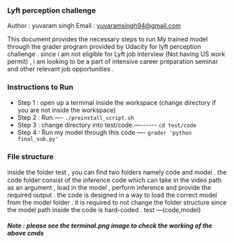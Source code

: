 ### Lyft perception challenge

Author : yuvaram singh
Email  : yuvaramsingh94@gmail.com

This document provides the necessary steps to run My trained model through the grader program provided by Udacity for lyft perception challenge . since i am not eligible for Lyft job interview (Not having US work permit) , i am looking to be a part of intensive career preparation seminar and other relevant job opportunities .

### Instructions to Run 

* Step 1 : open up a terminal inside the workspace (change directory if you are not inside the workspace)
* Step 2 : Run.—- `./preinstall_script.sh `
* Step 3 : change directory into test/code.—------   `cd test/code`
* Step 4 : Run my model through this code —- `grader 'python final_sub.py' `

### File structure
inside the folder test , you can ﬁnd two folders namely code and model . the code folder consist of the inference code which can take in the video path as an argument , load in the model , perform inference and provide the required output . the code is designed in a way to load the correct model from the model folder . it is required to not change the folder structure since the model path inside the code is hard-coded . test —(code,model)


##### Note : please see the terminal.png image to check the working of the above cmds 

